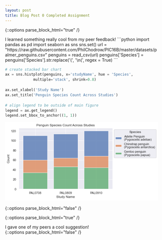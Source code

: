 ```yaml
---
layout: post
title: Blog Post 0 Completed Assignment
---
```


{::options parse_block_html="true" /}
<div class="got-help">
I learned something really cool from my peer feedback! 
```python
import pandas as pd
import seaborn as sns
sns.set()
url = "https://raw.githubusercontent.com/PhilChodrow/PIC16B/master/datasets/palmer_penguins.csv"
penguins = read_csv(url)
penguins['Species'] = penguins['Species'].str.replace('(', '\n(', regex = True)
```

```python
# create stacked bar chart
ax = sns.histplot(penguins, x='studyName', hue = 'Species',
             multiple='stack', shrink=0.8)

ax.set_xlabel('Study Name')
ax.set_title('Penguin Species Count Across Studies')

# align legend to be outside of main figure
legend = ax.get_legend()
legend.set_bbox_to_anchor((1, 1))
```
![Blog0.png](/images/Blog0.png)
</div>
{::options parse_block_html="false" /}

{::options parse_block_html="true" /}
<div class="gave-help">
I gave one of my peers a cool suggestion! 
</div>
{::options parse_block_html="false" /}